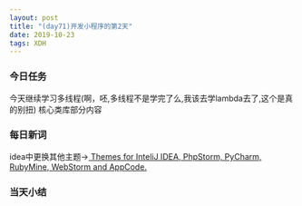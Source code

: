 ```yaml
---  
layout: post  
title: "(day71)开发小程序的第2天" 
date: 2019-10-23
tags: XDH    
---  
```


### 今日任务
今天继续学习多线程(啊，呸,多线程不是学完了么,我该去学lambda去了,这个是真的别扭)
核心类库部分内容
### 每日新词
idea中更换其他主题->[ Themes for InteliJ IDEA, PhpStorm, PyCharm, RubyMine, WebStorm and AppCode.](http://www.riaway.com/)
### 当天小结


